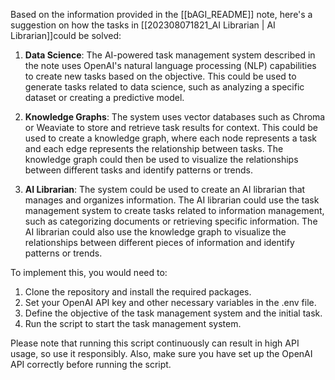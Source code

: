 Based on the information provided in the [[bAGI_README]] note, here's a suggestion on how the tasks in  [[202308071821_AI Librarian | AI Librarian]]could be solved:

1. **Data Science**: The AI-powered task management system described in the note uses OpenAI's natural language processing (NLP) capabilities to create new tasks based on the objective. This could be used to generate tasks related to data science, such as analyzing a specific dataset or creating a predictive model.

2. **Knowledge Graphs**: The system uses vector databases such as Chroma or Weaviate to store and retrieve task results for context. This could be used to create a knowledge graph, where each node represents a task and each edge represents the relationship between tasks. The knowledge graph could then be used to visualize the relationships between different tasks and identify patterns or trends.

3. **AI Librarian**: The system could be used to create an AI librarian that manages and organizes information. The AI librarian could use the task management system to create tasks related to information management, such as categorizing documents or retrieving specific information. The AI librarian could also use the knowledge graph to visualize the relationships between different pieces of information and identify patterns or trends.

To implement this, you would need to:

1. Clone the repository and install the required packages.
2. Set your OpenAI API key and other necessary variables in the .env file.
3. Define the objective of the task management system and the initial task.
4. Run the script to start the task management system.

Please note that running this script continuously can result in high API usage, so use it responsibly. Also, make sure you have set up the OpenAI API correctly before running the script.